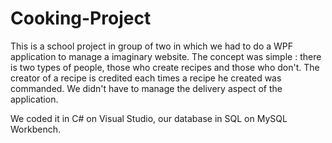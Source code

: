 # Cooking-Project

This is a school project in group of two in which we had to do a WPF application to manage a imaginary website. The concept was simple : there is two types of people, those who create recipes and those who don't. The creator of a recipe is credited each times a recipe he created was commanded. 
We didn't have to manage the delivery aspect of the application.

We coded it in C# on Visual Studio, our database in SQL on MySQL Workbench.
